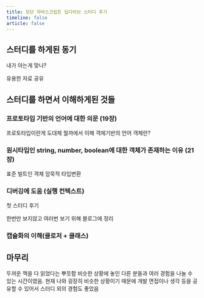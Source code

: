 ```yaml
---
title: 모던 자바스크립트 딥다이브 스터디 후기
timeline: false
article: false
---
```


## 스터디를 하게된 동기

내가 아는게 맞나?

유용한 자료 공유

## 스터디를 하면서 이해하게된 것들

### 프로토타입 기반의 언어에 대한 의문 (19장)

프로토타입이란게 도대체 뭘까에서 이해
객체기반의 언어
객체란?

### 원시타입인 string, number, boolean에 대한 객체가 존재하는 이유 (21장)

표준 빌트인 객체
암묵적 타입변환

### 디버깅에 도움 (실행 컨텍스트)

첫 스터디 후기

한번만 보지않고 여러번 보기 위해 블로그에 정리

### 캡슐화의 이해(클로저 + 클래스)

## 마무리

두꺼운 책을 다 읽었다는 뿌듯함
비슷한 상황에 놓인 다른 분들과 여러 경험을 나눌 수 있는 시간이였음.
현재 나와 굉장히 비슷한 상황이기 때문에 개발 면접이나 생각 등을 공유할 수 있어서 스터디 외의 경험도 좋았음
